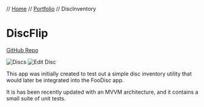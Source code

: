 // [Home](../index.md) // [Portfolio](../portfolio.md) // DiscInventory

# DiscFlip
[GitHub Repo](https://github.com/brianeatsbeets/DiscFlip)

![Discs](https://user-images.githubusercontent.com/94752449/196257004-d61278f2-4f83-4f52-854b-35c2fd0859db.PNG)
![Edit Disc](https://user-images.githubusercontent.com/94752449/196256978-78d390f2-3216-46b0-81be-5b8aeeace02f.PNG)

This app was initially created to test out a simple disc inventory utility that would later be integrated into the FooDisc app.

It is has been recently updated with an MVVM architecture, and it contains a small suite of unit tests.
